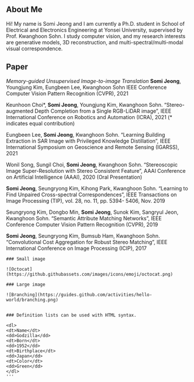 ## About Me

Hi! My name is Somi Jeong and I am currently a Ph.D. student in School of Electrical and Electronics Engineering at Yonsei University, supervised by Prof. Kwanghoon Sohn.
I study computer vision, and my research interests are generative models, 3D reconstruction, and multi-spectral/multi-modal visual correspondence.

## Paper
*Memory-guided Unsupervised Image-to-image Translation*
**Somi Jeong**, Youngjung Kim, Eungbeen Lee, Kwanghoon Sohn
IEEE Conference Computer Vision Pattern Recognition (CVPR), 2021

Keunhoon Choi*, **Somi Jeong**, Youngjung Kim, Kwanghoon Sohn. “Stereo-augmented Depth Completion from a Single RGB-LiDAR image”, IEEE International Conference on Robotics and Automation (ICRA), 2021 (* indicates equal contribution)

Eungbeen Lee, **Somi Jeong**, Kwanghoon Sohn. “Learning Building Extraction in SAR Image with Privileged Knowledge Distillation”, IEEE International Symposium on Geoscience and Remote Sensing (IGARSS), 2021

Wonil Song, Sungil Choi, **Somi Jeong**, Kwanghoon Sohn. “Stereoscopic Image Super-Resolution with Stereo Consistent Feature”, AAAI Conference on Artificial Intelligence (AAAI), 2020 (Oral Presentation)

**Somi Jeong**, Seungryong Kim, Kihong Park, Kwanghoon Sohn. “Learning to Find Unpaired Cross-spectral Correspondences”, IEEE Transactions on Image Processing (TIP), vol. 28, no. 11, pp. 5394- 5406, Nov. 2019

Seungryong Kim, Dongbo Min, **Somi Jeong**, Sunok Kim, Sangryul Jeon, Kwanghoon Sohn. “Semantic Attribute Matching Networks”, IEEE Conference Computer Vision Pattern Recognition (CVPR), 2019

**Somi Jeong**, Seungryong Kim, Bumsub Ham, Kwanghoon Sohn. “Convolutional Cost Aggregation for Robust Stereo Matching”, IEEE International Conference on Image Processing (ICIP), 2017

```
### Small image

![Octocat](https://github.githubassets.com/images/icons/emoji/octocat.png)

### Large image

![Branching](https://guides.github.com/activities/hello-world/branching.png)


### Definition lists can be used with HTML syntax.

<dl>
<dt>Name</dt>
<dd>Godzilla</dd>
<dt>Born</dt>
<dd>1952</dd>
<dt>Birthplace</dt>
<dd>Japan</dd>
<dt>Color</dt>
<dd>Green</dd>
</dl>
'''

